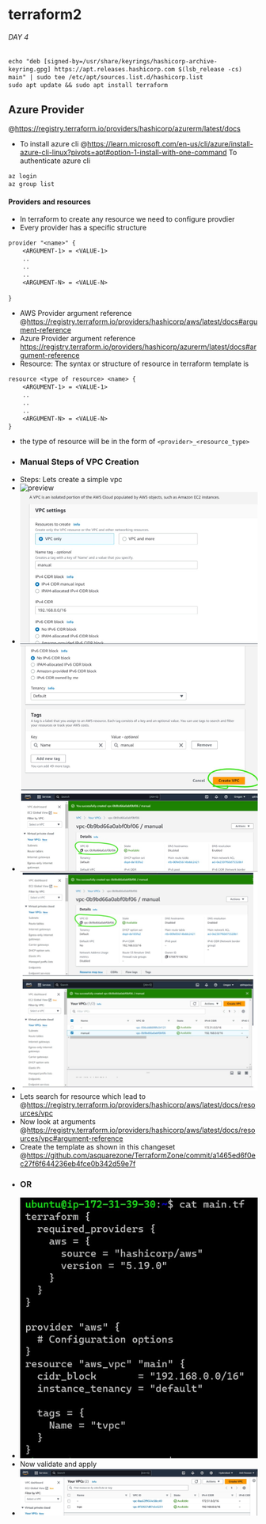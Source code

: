 # terraform2

###### DAY 4
```wget -O- https://apt.releases.hashicorp.com/gpg | sudo gpg --dearmor -o /usr/share/keyrings/hashicorp-archive-keyring.gpg
echo "deb [signed-by=/usr/share/keyrings/hashicorp-archive-keyring.gpg] https://apt.releases.hashicorp.com $(lsb_release -cs) main" | sudo tee /etc/apt/sources.list.d/hashicorp.list
sudo apt update && sudo apt install terraform
```
## Azure Provider
@https://registry.terraform.io/providers/hashicorp/azurerm/latest/docs
* To install azure cli @https://learn.microsoft.com/en-us/cli/azure/install-azure-cli-linux?pivots=apt#option-1-install-with-one-command To authenticate azure cli
```
az login
az group list
```
#### Providers and resources
* In terraform to create any resource we need to configure provdier
* Every provider has a specific structure 
```
provider "<name>" {
    <ARGUMENT-1> = <VALUE-1>
    ..
    ..
    ..
    <ARGUMENT-N> = <VALUE-N>

}
```
* AWS Provider argument reference @https://registry.terraform.io/providers/hashicorp/aws/latest/docs#argument-reference
* Azure Provider argument reference https://registry.terraform.io/providers/hashicorp/azurerm/latest/docs#argument-reference
* Resource: The syntax or structure of resource in terraform template is
```
resource <type of resource> <name> {
    <ARGUMENT-1> = <VALUE-1>
    ..
    ..
    ..
    <ARGUMENT-N> = <VALUE-N>
}
```
* the type of resource will be in the form of ``<provider>_<resource_type>``
* ### Manual Steps of VPC Creation
* Steps: Lets create a simple vpc
* ![preview](images/Terraform25.jpg)
* ![preview](images/Terraform26.jpg)
* ![preview](images/Terraform27.jpg)
* ![preview](images/Terraform28.jpg)
* Lets search for resource which lead to @https://registry.terraform.io/providers/hashicorp/aws/latest/docs/resources/vpc
* Now look at arguments @https://registry.terraform.io/providers/hashicorp/aws/latest/docs/resources/vpc#argument-reference
* Create the template as shown in this changeset @https://github.com/asquarezone/TerraformZone/commit/a1465ed6f0ec27f6f644236eb4fce0b342d59e7f      
* ### OR
* ![preview](images/Terraform29.jpg)
* Now validate and apply
* ![preview](images/Terraform31.jpg) 
  